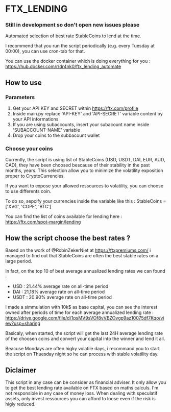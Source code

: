 # FTX_LENDING
### Still in development so don't open new issues please
Automated selection of best rate StableCoins to lend at the time.

I recommend that you run the script periodically (e.g. every Tuesday at 00:00), you can use cron-tab for that.

You can use the docker container which is doing everything for you : https://hub.docker.com/r/dr4nk0/ftx_lending_automate

## How to use

### Parameters
1) Get your API KEY and SECRET within https://ftx.com/profile
2) Inside main.py replace 'API-KEY' and 'API-SECRET' variable content by your API informations
3) If you are using subaccounts, insert your subacount name inside 'SUBACCOUNT-NAME' variable
4) Drop your coins to the subbacount wallet

### Choose your coins
Currently, the script is using list of StableCoins (USD, USDT, DAI, EUR, AUD, CAD), they have been choosed bescause of their stability in the past months, years.
This selection allow you to minimize the volatility exposition proper to CryptoCurrencies.

If you want to expose your allowed ressources to volatility, you can choose to use differents coin.

To do so, sepcify your currencies inside the variable like this : StableCoins = ['XVG', 'COPE', 'BTC']

You can find the list of coins available for lending here : https://ftx.com/spot-margin/lending


## How the script choose the best rates ?

Based on the work of @RobinZekerNiet at https://ftxpremiums.com/ i managed to find out that StableCoins are often the best stable rates on a large period.

In fact, on the top 10 of best average annualized lending rates we can found :
- USD : 21.44% average rate on all-time period
- DAI : 21,18% average rate on all-time period
- USDT : 20.90% average rate on all-time period

I made a simmulation with 10k$ as base capital, you can see the interest owned after periods of time for each average annualized lending rate : https://drive.google.com/file/d/1psMV9sVOf8vVBZOvgp9az10075df7Kqo/view?usp=sharing

Basicaly, when started, the script will get the last 24H average lending rate of the choosen coins and convert your capital into the winner and lend it all.

Beacuse Mondays are often higky volatile days, i recommand you to start the script on Thuesday night so he can process with stable volatility day.

## Diclaimer
This script in any case can be consider as financial adviser. It only allow you to get the best lending rate available on FTX based on maths calculs.
I'm not responsible in any case of money loss. When dealing with speculatif assets, only invest ressources you can afford to loose even if the risk is higly reduced.
